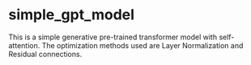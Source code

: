 # simple_gpt_model

This is a simple generative pre-trained transformer model with self-attention. The optimization methods used are Layer Normalization and Residual connections. 
